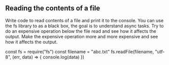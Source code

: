 ## Reading the contents of a file

Write code to read contents of a file and print it to the console. 
You can use the fs library to as a black box, the goal is to understand async tasks. 
Try to do an expensive operation below the file read and see how it affects the output. 
Make the expensive operation more and more expensive and see how it affects the output. 

const fs = require("fs")
const filename = "abc.txt"
fs.readFile(filename, "utf-8", (err, data) => {
    console.log(data)
})